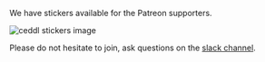 We have stickers available for the Patreon supporters.

<p><img src="/img/docs/stickers.png" alt="ceddl stickers image"></p>

Please do not hesitate to join, ask questions on the <a href="https://join.slack.com/t/ceddl/shared_invite/enQtNDgzMTMxMDg1NTA2LTU1OGNkNGI5ZTkyYmIxYzNlZjUwOTQzNTA2YzBjN2QzZjFmNjhhZGJjY2VlYmUwNTkzYjkwYjZmMGRkZGY1NjU" title="Join our slack chanel"><span>slack channel</span></a>.
